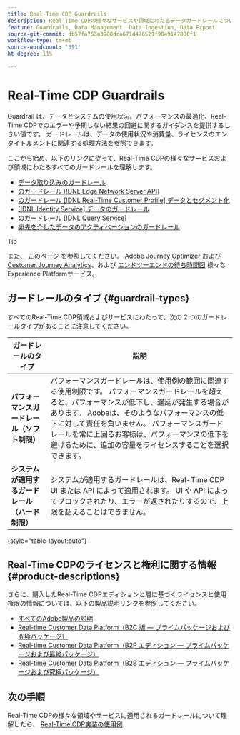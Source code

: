 ```yaml
---
title: Real-Time CDP Guardrails
description: Real-Time CDPの様々なサービスや領域にわたるデータガードレールについて説明します。
feature: Guardrails, Data Management, Data Ingestion, Data Export
source-git-commit: db57fa753a3980dca671d476521f9849147880f1
workflow-type: tm+mt
source-wordcount: '391'
ht-degree: 11%

---
```


# Real-Time CDP Guardrails

Guardrail は、データとシステムの使用状況、パフォーマンスの最適化、Real-Time CDPでのエラーや予期しない結果の回避に関するガイダンスを提供するしきい値です。 ガードレールは、データの使用状況や消費量、ライセンスのエンタイトルメントに関連する処理方法を参照できます。

ここから始め、以下のリンクに従って、Real-Time CDPの様々なサービスおよび領域にわたるすべてのガードレールを理解します。

* [データ取り込みのガードレール](/help/ingestion/guardrails.md)
* [のガードレール [!DNL Edge Network Server API]](/help/server-api/guardrails.md)
* [のガードレール [!DNL Real-Time Customer Profile] データとセグメント化](/help/profile/guardrails.md)
* [ [!DNL Identity Service] データのガードレール](/help/identity-service/guardrails.md)
* [のガードレール [!DNL Query Service]](/help/query-service/guardrails.md)
* [宛先を介したデータのアクティベーションのガードレール](/help/destinations/guardrails.md)

>[!TIP]
>
>また、 [このページ](https://experienceleague.adobe.com/docs/blueprints-learn/architecture/architecture-overview/deployment/guardrails.html) を参照してください。 [Adobe Journey Optimizer](https://experienceleague.adobe.com/docs/journey-optimizer.html?lang=ja) および [Customer Journey Analytics](https://experienceleague.adobe.com/docs/customer-journey-analytics.html?lang=ja)、および [エンドツーエンドの待ち時間図](https://experienceleague.adobe.com/docs/blueprints-learn/architecture/architecture-overview/deployment/guardrails.html?lang=en#end-to-end-latency-diagrams) 様々なExperience Platformサービス。

## ガードレールのタイプ {#guardrail-types}

すべてのReal-Time CDP領域およびサービスにわたって、次の 2 つのガードレールタイプがあることに注意してください。

| ガードレールのタイプ | 説明 |
|----------|---------|
| **パフォーマンスガードレール（ソフト制限）** | パフォーマンスガードレールは、使用例の範囲に関連する使用制限です。 パフォーマンスガードレールを超えると、パフォーマンスが低下し、遅延が発生する場合があります。 Adobeは、そのようなパフォーマンスの低下に対して責任を負いません。 パフォーマンスガードレールを常に上回るお客様は、パフォーマンスの低下を避けるために、追加の容量をライセンスすることを選択できます。 |
| **システムが適用するガードレール（ハード制限）** | システムが適用するガードレールは、Real-Time CDP UI または API によって適用されます。 UI や API によってブロックされたり、エラーが返されたりするので、上限を超えることはできません。 |

{style="table-layout:auto"}

## Real-Time CDPのライセンスと権利に関する情報 {#product-descriptions}

さらに、購入したReal-Time CDPエディションと層に基づくライセンスと使用権限の情報については、以下の製品説明リンクを参照してください。

* [すべてのAdobe製品の説明](https://helpx.adobe.com/jp/legal/product-descriptions.html)
* [Real-time Customer Data Platform（B2C 版 — プライムパッケージおよび究極パッケージ）](https://helpx.adobe.com/jp/legal/product-descriptions/real-time-customer-data-platform-b2c-edition-prime-and-ultimate-packages.html)
* [Real-time Customer Data Platform（B2P エディション — プライムパッケージおよび最終パッケージ）](https://helpx.adobe.com/legal/product-descriptions/real-time-customer-data-platform-b2p-edition-prime-and-ultimate-packages.html)
* [Real-time Customer Data Platform（B2B エディション — プライムパッケージおよび究極パッケージ）](https://helpx.adobe.com/legal/product-descriptions/real-time-customer-data-platform-b2b-edition-prime-and-ultimate-packages.html)

## 次の手順

Real-Time CDPの様々な領域やサービスに適用されるガードレールについて理解したら、 [Real-Time CDP実装の使用例](/help/rtcdp/get-started.md).
